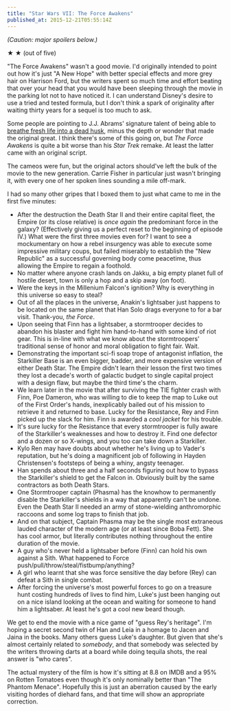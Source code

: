 ```yaml
---
title: "Star Wars VII: The Force Awakens"
published_at: 2015-12-21T05:55:14Z
---
```


_(Caution: major spoilers below.)_

★ ★ (out of five)

"The Force Awakens" wasn't a good movie. I'd originally intended to point out
how it's just "A New Hope" with better special effects and more grey hair on
Harrison Ford, but the writers spent so much time and effort beating that over
your head that you would have been sleeping through the movie in the parking
lot not to have noticed it. I can understand Disney's desire to use a tried and
tested formula, but I don't think a spark of originality after waiting thirty
years for a sequel is too much to ask.

Some people are pointing to J.J. Abrams' signature talent of being able to
[breathe fresh life into a dead husk][esquire-into-darkness], minus the depth
or wonder that made the original great. I think there's some of this going on,
but _The Force Awakens_ is quite a bit worse than his _Star Trek_ remake. At
least the latter came with an original script.

The cameos were fun, but the original actors should've left the bulk of the
movie to the new generation. Carrie Fisher in particular just wasn't bringing
it, with every one of her spoken lines sounding a mile off-mark.

I had so many other gripes that I boxed them to just what came to me in the
first five minutes:

* After the destruction the Death Star II and their entire capital fleet, the
  Empire (or its close relative) is _once again_ the predominant force in the
  galaxy? (Effectively giving us a perfect reset to the beginning of episode
  IV.) What were the first three movies even for? I want to see a mockumentary
  on how a rebel insurgency was able to execute some impressive military coups,
  but failed miserably to establish the "New Republic" as a successful
  governing body come peacetime, thus allowing the Empire to regain a foothold.
* No matter where anyone crash lands on Jakku, a big empty planet full of
  hostile desert, town is only a hop and a skip away (on foot).
* Were the keys in the Millenium Falcon's ignition? Why is everything in this
  universe so easy to steal?
* Out of all the places in the universe, Anakin's lightsaber just happens to be
  located on the same planet that Han Solo drags everyone to for a bar visit.
  Thank-you, _the Force_.
* Upon seeing that Finn has a lightsaber, a stormtrooper decides to abandon his
  blaster and fight him hand-to-hand with some kind of riot gear. This is
  in-line with what we know about the stormtroopers' traditional sense of honor
  and moral obligation to fight fair. Wait.
* Demonstrating the important sci-fi soap trope of antagonist inflation, the
  Starkiller Base is an even bigger, badder, and more expensive version of
  either Death Star. The Empire didn't learn their lesson the first two times
  they lost a decade's worth of galactic budget to single capital project with
  a design flaw, but maybe the third time's the charm.
* We learn later in the movie that after surviving the TIE fighter crash with
  Finn, Poe Dameron, who was willing to die to keep the map to Luke out of the
  First Order's hands, inexplicably bailed out of his mission to retrieve it
  and returned to base. Lucky for the Resistance, Rey and Finn picked up the
  slack for him.  Finn is awarded a _cool jacket_ for his trouble.
* It's sure lucky for the Resistance that every stormtrooper is fully aware of
  the Starkiller's weaknesses and how to destroy it. Find one defector and a
  dozen or so X-wings, and you too can take down a Starkiller.
* Kylo Ren may have doubts about whether he's living up to Vader's reputation,
  but he's doing a magnificent job of following in Hayden Christensen's
  footsteps of being a whiny, angsty teenager.
* Han spends about three and a half seconds figuring out how to bypass the
  Starkiller's shield to get the Falcon in. Obviously built by the same
  contractors as both Death Stars.
* One Stormtrooper captain (Phasma) has the knowhow to permanently disable the
  Starkiller's shields in a way that apparently can't be undone. Even the
  Death Star II needed an army of stone-wielding anthromorphic raccoons and
  some log traps to finish that job.
* And on that subject, Captain Phasma may be the single most extraneous lauded
  character of the modern age (or at least since Boba Fett). She has cool
  armor, but literally contributes nothing throughout the entire duration of
  the movie.
* A guy who's never held a lightsaber before (Finn) can hold his own against a
  Sith. What happened to Force push/pull/throw/steal/fistbump/anything?
* A girl who learnt that she was force sensitive the day before (Rey) can
  defeat a Sith in single combat.
* After forcing the universe's most powerful forces to go on a treasure hunt
  costing hundreds of lives to find him, Luke's just been hanging out on a nice
  island looking at the ocean and waiting for someone to hand him a lightsaber.
  At least he's got a cool new beard though.

We get to end the movie with a nice game of "guess Rey's heritage". I'm hoping
a secret second twin of Han and Leia in a homage to Jacen and Jaina in the
books. Many others guess Luke's daughter. But given that she's almost certainly
related to _somebody_, and that somebody was selected by the writers throwing
darts at a board while doing tequila shots, the real answer is "who cares".

The actual mystery of the film is how it's sitting at 8.8 on IMDB and a 95% on
Rotten Tomatoes even though it's only nominally better than "The Phantom
Menace". Hopefully this is just an aberration caused by the early visiting
hordes of diehard fans, and that time will show an appropriate correction.

[esquire-into-darkness]: http://www.esquire.com/entertainment/movies/a22647/star-trek-into-darkness-review/
